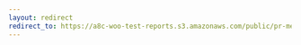 ```yaml
---
layout: redirect
redirect_to: https://a8c-woo-test-reports.s3.amazonaws.com/public/pr-merge/37961/e2e/index.html
---
```

